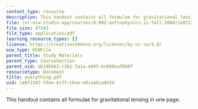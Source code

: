 ```yaml
---
content_type: resource
description: This handout contains all formulae for gravitational lensing in one page.
file: /ol-ocw-studio-app/courses/8-902-astrophysics-ii-fall-2004/1e8f22013fee817fc6aee8ca46ca843d_everything.pdf
file_size: 47543
file_type: application/pdf
learning_resource_types: []
license: https://creativecommons.org/licenses/by-nc-sa/4.0/
ocw_type: OCWFile
parent_title: Study Materials
parent_type: CourseSection
parent_uid: ab19bbb3-c3b1-7a1a-e845-bc698eaf6b0f
resourcetype: Document
title: everything.pdf
uid: 1e8f2201-3fee-817f-c6ae-e8ca46ca843d
---
```

This handout contains all formulae for gravitational lensing in one page.